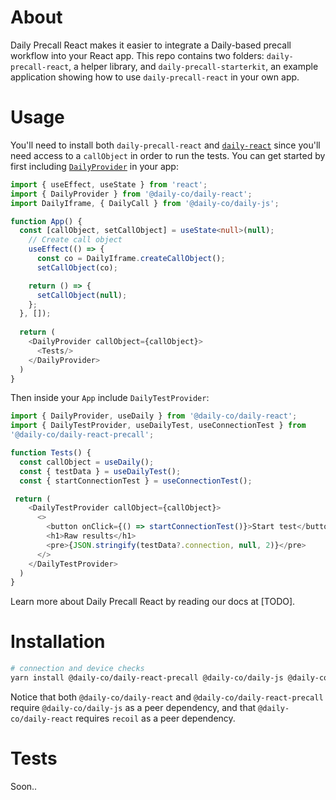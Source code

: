 # About

Daily Precall React makes it easier to integrate a Daily-based precall workflow into your React app. This repo contains two folders: `daily-precall-react`,
a helper library, and `daily-precall-starterkit`, an example application showing how to use `daily-precall-react` in your own app.

# Usage
You'll need to install both `daily-precall-react` and [`daily-react`](https://docs.daily.co/reference/daily-react) since you'll need access to a `callObject` in order
to run the tests. You can get started by first including [`DailyProvider`](https://docs.daily.co/reference/daily-react/daily-provider) in your app:

```typescript jsx
import { useEffect, useState } from 'react';
import { DailyProvider } from '@daily-co/daily-react';
import DailyIframe, { DailyCall } from '@daily-co/daily-js';

function App() {
  const [callObject, setCallObject] = useState<null>(null);
    // Create call object
    useEffect(() => {
      const co = DailyIframe.createCallObject();
      setCallObject(co);

    return () => {
      setCallObject(null);
    };
  }, []);
  
  return (
    <DailyProvider callObject={callObject}>
      <Tests/>
    </DailyProvider>
  )
}
```

Then inside your `App` include `DailyTestProvider`:

```typescript jsx
import { DailyProvider, useDaily } from '@daily-co/daily-react';
import { DailyTestProvider, useDailyTest, useConnectionTest } from 
'@daily-co/daily-react-precall';

function Tests() {
  const callObject = useDaily();
  const { testData } = useDailyTest();
  const { startConnectionTest } = useConnectionTest();

 return (
    <DailyTestProvider callObject={callObject}>
      <>
        <button onClick={() => startConnectionTest()}>Start test</button>
        <h1>Raw results</h1>
        <pre>{JSON.stringify(testData?.connection, null, 2)}</pre>
      </>
    </DailyTestProvider>
  )
}
```
Learn more about Daily Precall React by reading our docs at [TODO].

# Installation
```bash
# connection and device checks
yarn install @daily-co/daily-react-precall @daily-co/daily-js @daily-co/daily-react recoil
```

Notice that both `@daily-co/daily-react` and `@daily-co/daily-react-precall` require `@daily-co/daily-js` as a peer dependency, and that
`@daily-co/daily-react` requires `recoil` as a peer dependency.


# Tests
Soon..
